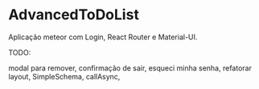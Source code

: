 # AdvancedToDoList
Aplicação meteor com Login, React Router e Material-UI. 


TODO:

modal para remover,
 confirmação de sair,
 esqueci minha senha,
 refatorar layout,
 SimpleSchema,
 callAsync,